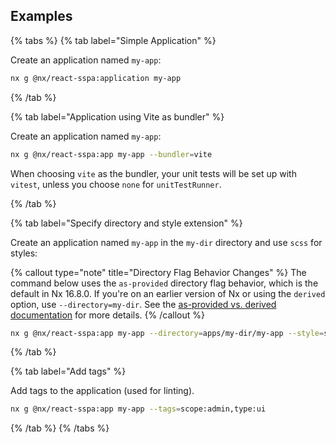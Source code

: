 ## Examples

{% tabs %}
{% tab label="Simple Application" %}

Create an application named `my-app`:

```bash
nx g @nx/react-sspa:application my-app
```

{% /tab %}

{% tab label="Application using Vite as bundler" %}

Create an application named `my-app`:

```bash
nx g @nx/react-sspa:app my-app --bundler=vite
```

When choosing `vite` as the bundler, your unit tests will be set up with `vitest`, unless you choose `none` for `unitTestRunner`.

{% /tab %}

{% tab label="Specify directory and style extension" %}

Create an application named `my-app` in the `my-dir` directory and use `scss` for styles:

{% callout type="note" title="Directory Flag Behavior Changes" %}
The command below uses the `as-provided` directory flag behavior, which is the default in Nx 16.8.0. If you're on an earlier version of Nx or using the `derived` option, use `--directory=my-dir`. See the [as-provided vs. derived documentation](/deprecated/as-provided-vs-derived) for more details.
{% /callout %}

```bash
nx g @nx/react-sspa:app my-app --directory=apps/my-dir/my-app --style=scss
```

{% /tab %}

{% tab label="Add tags" %}

Add tags to the application (used for linting).

```bash
nx g @nx/react-sspa:app my-app --tags=scope:admin,type:ui
```

{% /tab %}
{% /tabs %}
